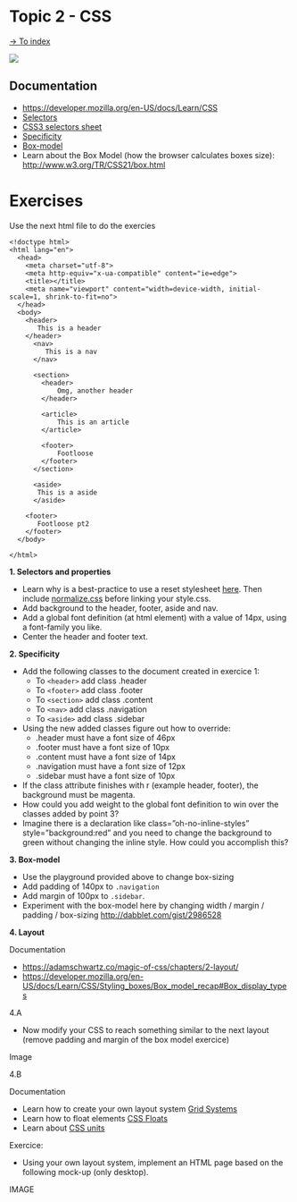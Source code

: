 # Topic 2 - CSS

[-> To index](../README.md#title)


![](https://thumbs.gfycat.com/FirstWarpedInganue-size_restricted.gif)

## Documentation

- https://developer.mozilla.org/en-US/docs/Learn/CSS
- [Selectors](https://developer.mozilla.org/en-US/docs/Learn/CSS/Introduction_to_CSS/Selectors)
- [CSS3 selectors sheet](https://www.w3.org/TR/selectors-3/)
- [Specificity](https://developer.mozilla.org/en-US/docs/Learn/CSS/Introduction_to_CSS/Cascade_and_inheritance#Specificity)
- [Box-model](https://developer.mozilla.org/en-US/docs/Learn/CSS/Styling_boxes/Box_model_recap)
- Learn about the Box Model (how the browser calculates boxes size): http://www.w3.org/TR/CSS21/box.html

# Exercises
 Use the next html file to do the exercies
  ```
  <!doctype html>
  <html lang="en">
    <head>
      <meta charset="utf-8">
      <meta http-equiv="x-ua-compatible" content="ie=edge">
      <title></title>
      <meta name="viewport" content="width=device-width, initial-scale=1, shrink-to-fit=no">
    </head>
    <body>
      <header>
         This is a header
      </header>
        <nav>
           This is a nav
        </nav>

        <section>
          <header>
              Omg, another header
          </header>

          <article>
              This is an article
          </article>

          <footer>
              Footloose
          </footer>
        </section>

        <aside>
         This is a aside
        </aside>

      <footer>
         Footloose pt2
      </footer>
    </body>

  </html>
```


**1. Selectors and properties**
  - Learn why is a best-practice to use a reset stylesheet [here](https://meyerweb.com/eric/tools/css/reset/). Then include [normalize.css](http://necolas.github.io/normalize.css/) before linking your style.css.
  - Add background to the header, footer, aside and nav.
  - Add a global font definition (at html element) with a value of 14px, using a font-family you like.
  - Center the header and footer text.

**2. Specificity**

- Add the following classes to the document created in exercice 1:
    - To ```<header>``` add class .header
    - To ```<footer>``` add class .footer
    - To ```<section>``` add class .content
    - To ```<nav>``` add class .navigation
    - To ```<aside>``` add class .sidebar
 - Using the new added classes figure out how to override:
   - .header must have a font size of 46px
   - .footer must have a font size of 10px
   - .content must have a font size of 14px
   - .navigation must have a font size of 12px
   - .sidebar must have a font size of 10px
- If the class attribute finishes with r (example header, footer), the background must be magenta.
- How could you add weight to the global font definition to win over the classes added by point 3?
- Imagine there is a declaration like class=”oh-no-inline-styles” style=”background:red” and you need to change the background to green without changing the inline style. How could you accomplish this?

**3. Box-model**
- Use the playground provided above to change box-sizing
- Add padding of 140px to `.navigation`
- Add margin of 100px to `.sidebar`.
- Experiment with the box-model here by changing width / margin / padding / box-sizing http://dabblet.com/gist/2986528

**4. Layout**

Documentation
- https://adamschwartz.co/magic-of-css/chapters/2-layout/
- https://developer.mozilla.org/en-US/docs/Learn/CSS/Styling_boxes/Box_model_recap#Box_display_types

4.A
- Now modify your CSS to reach something similar to the next layout (remove padding and margin of the box model exercice)

Image

4.B

Documentation
- Learn how to create your own layout system [Grid Systems](http://adamkaplan.me/grid/)
- Learn how to float elements [CSS Floats](http://alistapart.com/article/css-floats-101/)
- Learn about [CSS units](http://alistapart.com/article/love-the-boring-bits-of-css/)

Exercice:
- Using your own layout system, implement an HTML page based on the following mock-up (only desktop). 

IMAGE

